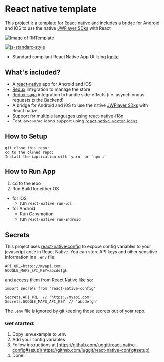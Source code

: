 #  React native template
This project is a template for React-native and includes a bridge for Android and iOS to use the native [JWPlayer SDks](https://www.jwplayer.com/video-solutions/mobile-sdk/) with React

![Image of RNTemplate](https://i.imgur.com/LsRSauX.png)

[![js-standard-style](https://img.shields.io/badge/code%20style-standard-brightgreen.svg?style=flat)](http://standardjs.com/)
* Standard compliant React Native App Utilizing [Ignite](https://github.com/infinitered/ignite)

## What's included?
* A [react-native](https://facebook.github.io/react-native/) app for Android and iOS
* [Redux](https://redux.js.org/docs/introduction/) integration to manage the store
* [Redux-saga](https://redux-saga.js.org/) integration to handle side-effects (i.e. asynchronous requests to the Backend)
* A bridge for Android and iOS to use the native [JWPlayer SDks](https://www.jwplayer.com/video-solutions/mobile-sdk/) with React native
* Support for multiple languages using [react-native-i18n](https://github.com/AlexanderZaytsev/react-native-i18n)
* Font-awesome icons support using [react-native-vector-icons](https://github.com/oblador/react-native-vector-icons)

## How to Setup
```
git clone this repo:
cd to the cloned repo:
Install the Application with `yarn` or `npm i`
```

## How to Run App

1. cd to the repo
2. Run Build for either OS
  * for iOS
    * run `react-native run-ios`
  * for Android
    * Run Genymotion
    * run `react-native run-android`

## Secrets

This project uses [react-native-config](https://github.com/luggit/react-native-config) to expose config variables to your javascript code in React Native. You can store API keys
and other sensitive information in a `.env` file:

```
API_URL=https://myapi.com
GOOGLE_MAPS_API_KEY=abcdefgh
```

and access them from React Native like so:

```
import Secrets from 'react-native-config'

Secrets.API_URL  // 'https://myapi.com'
Secrets.GOOGLE_MAPS_API_KEY  // 'abcdefgh'
```

The `.env` file is ignored by git keeping those secrets out of your repo.

### Get started:
1. Copy .env.example to .env
2. Add your config variables
3. Follow instructions at [https://github.com/luggit/react-native-config#setup](https://github.com/luggit/react-native-config#setup)
4. Done!
